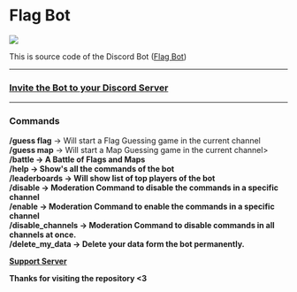 # Flag Bot

<a href="https://top.gg/bot/1129789320165867662">
  <img src="https://top.gg/api/widget/servers/1129789320165867662.svg">
</a>

This is source code of the Discord Bot (<a href="https://discord.gg/MASMYsNCT9">Flag Bot</a>)
<hr />

<h3><a href="https://discord.com/api/oauth2/authorize?client_id=1129789320165867662&permissions=85056&scope=bot+applications.commands">Invite the Bot to your Discord Server</a></h3>

<hr />

<h3>Commands</h3>

<b>/guess flag</b> -> Will start a Flag Guessing game in the current channel<br />
<b>/guess map</b> -> Will start a Map Guessing game in the current channel><br />
<b>/battle</a> -> A Battle of Flags and Maps<br />
<b>/help</b> -> Show's all the commands of the bot<br />
<b>/leaderboards</b> -> Will show list of top players of the bot<br />
<b>/disable</b> -> Moderation Command to disable the commands in a specific channel<br />
<b>/enable</b> -> Moderation Command to enable the commands in a specific channel<br />
<b>/disable_channels</b> -> Moderation Command to disable commands in all channels at once.<br />
<b>/delete_my_data</b> -> Delete your data form the bot permanently.


<footer>
  <p><a href="https://discord.gg/MASMYsNCT9">Support Server</a></p>
  <p>Thanks for visiting the repository <3</p>
</footer>
